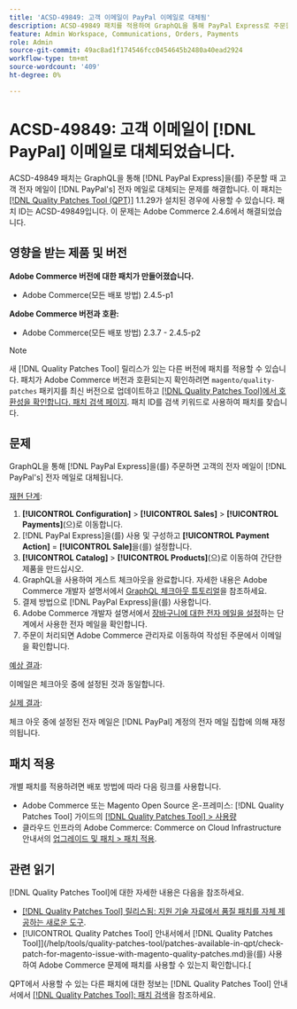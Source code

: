 ```yaml
---
title: 'ACSD-49849: 고객 이메일이 PayPal 이메일로 대체됨'
description: ACSD-49849 패치를 적용하여 GraphQL을 통해 PayPal Express로 주문할 때 고객 이메일이 PayPal 이메일로 대체되는 Adobe Commerce 문제를 해결합니다.
feature: Admin Workspace, Communications, Orders, Payments
role: Admin
source-git-commit: 49ac8ad1f174546fcc0454645b2480a40ead2924
workflow-type: tm+mt
source-wordcount: '409'
ht-degree: 0%

---
```


# ACSD-49849: 고객 이메일이 [!DNL PayPal] 이메일로 대체되었습니다.

ACSD-49849 패치는 GraphQL을 통해 [!DNL PayPal Express]을(를) 주문할 때 고객 전자 메일이 [!DNL PayPal's] 전자 메일로 대체되는 문제를 해결합니다. 이 패치는 [[!DNL Quality Patches Tool (QPT)]](https://experienceleague.adobe.com/en/docs/commerce-knowledge-base/kb/announcements/commerce-announcements/magento-quality-patches-released-new-tool-to-self-serve-quality-patches) 1.1.29가 설치된 경우에 사용할 수 있습니다. 패치 ID는 ACSD-49849입니다. 이 문제는 Adobe Commerce 2.4.6에서 해결되었습니다.

## 영향을 받는 제품 및 버전

**Adobe Commerce 버전에 대한 패치가 만들어졌습니다.**

* Adobe Commerce(모든 배포 방법) 2.4.5-p1

**Adobe Commerce 버전과 호환:**

* Adobe Commerce(모든 배포 방법) 2.3.7 - 2.4.5-p2

>[!NOTE]
>
>새 [!DNL Quality Patches Tool] 릴리스가 있는 다른 버전에 패치를 적용할 수 있습니다. 패치가 Adobe Commerce 버전과 호환되는지 확인하려면 `magento/quality-patches` 패키지를 최신 버전으로 업데이트하고 [[!DNL Quality Patches Tool]에서 호환성을 확인합니다. 패치 검색 페이지](https://experienceleague.adobe.com/tools/commerce-quality-patches/index.html). 패치 ID를 검색 키워드로 사용하여 패치를 찾습니다.

## 문제

GraphQL을 통해 [!DNL PayPal Express]을(를) 주문하면 고객의 전자 메일이 [!DNL PayPal's] 전자 메일로 대체됩니다.

<u>재현 단계</u>:

1. **[!UICONTROL Configuration]** > **[!UICONTROL Sales]** > **[!UICONTROL Payments]**(으)로 이동합니다.
1. [!DNL PayPal Express]을(를) 사용 및 구성하고 **[!UICONTROL Payment Action]** = **[!UICONTROL Sale]**&#x200B;을(를) 설정합니다.
1. **[!UICONTROL Catalog]** > **[!UICONTROL Products]**(으)로 이동하여 간단한 제품을 만드십시오.
1. GraphQL을 사용하여 게스트 체크아웃을 완료합니다. 자세한 내용은 Adobe Commerce 개발자 설명서에서 [GraphQL 체크아웃 튜토리얼](https://developer.adobe.com/commerce/webapi/graphql/tutorials/checkout/)을 참조하세요.
1. 결제 방법으로 [!DNL PayPal Express]을(를) 사용합니다.
1. Adobe Commerce 개발자 설명서에서 [장바구니에 대한 전자 메일을 설정](https://developer.adobe.com/commerce/webapi/graphql/tutorials/checkout/set-email-address/)하는 단계에서 사용한 전자 메일을 확인합니다.
1. 주문이 처리되면 Adobe Commerce 관리자로 이동하여 작성된 주문에서 이메일을 확인합니다.

<u>예상 결과</u>:

이메일은 체크아웃 중에 설정된 것과 동일합니다.

<u>실제 결과</u>:

체크 아웃 중에 설정된 전자 메일은 [!DNL PayPal] 계정의 전자 메일 집합에 의해 재정의됩니다.

## 패치 적용

개별 패치를 적용하려면 배포 방법에 따라 다음 링크를 사용합니다.

* Adobe Commerce 또는 Magento Open Source 온-프레미스: [!DNL Quality Patches Tool] 가이드의 [[!DNL Quality Patches Tool] > 사용량](https://experienceleague.adobe.com/docs/commerce-operations/tools/quality-patches-tool/usage.html)
* 클라우드 인프라의 Adobe Commerce: Commerce on Cloud Infrastructure 안내서의 [업그레이드 및 패치 > 패치 적용](https://experienceleague.adobe.com/docs/commerce-cloud-service/user-guide/develop/upgrade/apply-patches.html).

## 관련 읽기

[!DNL Quality Patches Tool]에 대한 자세한 내용은 다음을 참조하세요.

* [[!DNL Quality Patches Tool] 릴리스됨: 지원 기술 자료에서 품질 패치를 자체 제공하는 새로운 도구](https://experienceleague.adobe.com/en/docs/commerce-knowledge-base/kb/announcements/commerce-announcements/magento-quality-patches-released-new-tool-to-self-serve-quality-patches).
* [!UICONTROL Quality Patches Tool] 안내서에서  [!DNL Quality Patches Tool]](/help/tools/quality-patches-tool/patches-available-in-qpt/check-patch-for-magento-issue-with-magento-quality-patches.md)을(를) 사용하여 Adobe Commerce 문제에 패치를 사용할 수 있는지 확인합니다.[


QPT에서 사용할 수 있는 다른 패치에 대한 정보는 [!DNL Quality Patches Tool] 안내서에서 [[!DNL Quality Patches Tool]: 패치 검색](https://experienceleague.adobe.com/tools/commerce-quality-patches/index.html)을 참조하세요.
